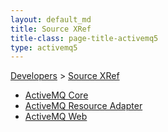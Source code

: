 ```yaml
---
layout: default_md
title: Source XRef 
title-class: page-title-activemq5
type: activemq5
---
```


[Developers](developers) > [Source XRef](source-xref)


*   [ActiveMQ Core](http://activemq.apache.org/maven/activemq-core/xref/)
*   [ActiveMQ Resource Adapter](http://activemq.apache.org/maven/activemq-ra/xref/)
*   [ActiveMQ Web](http://activemq.apache.org/maven/activemq-web/xref/)

